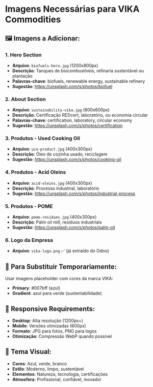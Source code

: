 # Imagens Necessárias para VIKA Commodities

## 🖼️ Imagens a Adicionar:

### 1. **Hero Section**
- **Arquivo**: `biofuels-hero.jpg` (1200x800px)
- **Descrição**: Tanques de biocombustíveis, refinaria sustentável ou plantação
- **Palavras-chave**: biofuels, renewable energy, sustainable refinery
- **Sugestão**: https://unsplash.com/s/photos/biofuel

### 2. **About Section**
- **Arquivo**: `sustainability-vika.jpg` (800x600px)
- **Descrição**: Certificação REDcert, laboratório, ou economia circular
- **Palavras-chave**: certification, laboratory, circular economy
- **Sugestão**: https://unsplash.com/s/photos/certification

### 3. **Produtos - Used Cooking Oil**
- **Arquivo**: `uco-product.jpg` (400x300px)
- **Descrição**: Óleo de cozinha usado, reciclagem
- **Sugestão**: https://unsplash.com/s/photos/cooking-oil

### 4. **Produtos - Acid Oleins**
- **Arquivo**: `acid-oleins.jpg` (400x300px)
- **Descrição**: Processo industrial, laboratório
- **Sugestão**: https://unsplash.com/s/photos/industrial-process

### 5. **Produtos - POME**
- **Arquivo**: `pome-residues.jpg` (400x300px)
- **Descrição**: Palm oil mill, resíduos industriais
- **Sugestão**: https://unsplash.com/s/photos/palm-oil

### 6. **Logo da Empresa**
- **Arquivo**: `vika-logo.png` ✅ (já extraído do Odoo)

## 🔄 Para Substituir Temporariamente:

Usar imagens placeholder com cores da marca VIKA:
- **Primary**: #007bff (azul)
- **Gradient**: azul para verde (sustentabilidade)

## 📱 Responsive Requirements:

- **Desktop**: Alta resolução (1200px+)
- **Mobile**: Versões otimizadas (600px)
- **Formato**: JPG para fotos, PNG para logos
- **Otimização**: Compressão WebP quando possível

## 🌱 Tema Visual:

- **Cores**: Azul, verde, branco
- **Estilo**: Moderno, limpo, sustentável
- **Elementos**: Natureza, tecnologia, certificações
- **Atmosfera**: Profissional, confiável, inovador